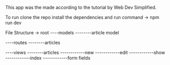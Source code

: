 This app was the made according to the tutorial by Web Dev Simplified.

To run clone the repo install the dependencies and run command -> npm run dev

File Structure ->
root
----models
--------article model

----routes
--------articles

----views
--------articles
------------new
------------edit
------------show
------------index
------------form fields
